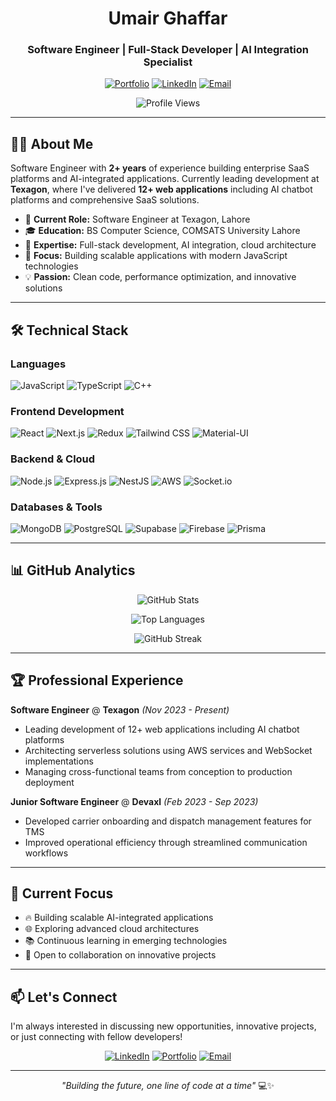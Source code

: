 <div align="center">

# Umair Ghaffar
### Software Engineer | Full-Stack Developer | AI Integration Specialist

[![Portfolio](https://img.shields.io/badge/Portfolio-umairghaffar.vercel.app-blue?style=for-the-badge&logo=vercel)](https://umairghaffar.vercel.app)
[![LinkedIn](https://img.shields.io/badge/LinkedIn-Connect-0077B5?style=for-the-badge&logo=linkedin)](https://www.linkedin.com/in/umair-ghaffar)
[![Email](https://img.shields.io/badge/Email-umairghaffar936@gmail.com-D14836?style=for-the-badge&logo=gmail&logoColor=white)](mailto:umairghaffar936@gmail.com)

![Profile Views](https://komarev.com/ghpvc/?username=umair936&label=Profile%20views&color=0e75b6&style=flat)

</div>

---

## 👨‍💻 About Me

Software Engineer with **2+ years** of experience building enterprise SaaS platforms and AI-integrated applications. Currently leading development at **Texagon**, where I've delivered **12+ web applications** including AI chatbot platforms and comprehensive SaaS solutions.

- 🏢 **Current Role:** Software Engineer at Texagon, Lahore
- 🎓 **Education:** BS Computer Science, COMSATS University Lahore
- 🚀 **Expertise:** Full-stack development, AI integration, cloud architecture
- 🌱 **Focus:** Building scalable applications with modern JavaScript technologies
- 💡 **Passion:** Clean code, performance optimization, and innovative solutions

---

## 🛠️ Technical Stack

### **Languages**
![JavaScript](https://img.shields.io/badge/JavaScript-F7DF1E?style=for-the-badge&logo=javascript&logoColor=black)
![TypeScript](https://img.shields.io/badge/TypeScript-007ACC?style=for-the-badge&logo=typescript&logoColor=white)
![C++](https://img.shields.io/badge/C++-00599C?style=for-the-badge&logo=c%2B%2B&logoColor=white)

### **Frontend Development**
![React](https://img.shields.io/badge/React-20232A?style=for-the-badge&logo=react&logoColor=61DAFB)
![Next.js](https://img.shields.io/badge/Next.js-000000?style=for-the-badge&logo=next.js&logoColor=white)
![Redux](https://img.shields.io/badge/Redux-593D88?style=for-the-badge&logo=redux&logoColor=white)
![Tailwind CSS](https://img.shields.io/badge/Tailwind_CSS-38B2AC?style=for-the-badge&logo=tailwind-css&logoColor=white)
![Material-UI](https://img.shields.io/badge/Material--UI-0081CB?style=for-the-badge&logo=material-ui&logoColor=white)

### **Backend & Cloud**
![Node.js](https://img.shields.io/badge/Node.js-43853D?style=for-the-badge&logo=node.js&logoColor=white)
![Express.js](https://img.shields.io/badge/Express.js-404D59?style=for-the-badge)
![NestJS](https://img.shields.io/badge/NestJS-E0234E?style=for-the-badge&logo=nestjs&logoColor=white)
![AWS](https://img.shields.io/badge/AWS-232F3E?style=for-the-badge&logo=amazon-aws&logoColor=white)
![Socket.io](https://img.shields.io/badge/Socket.io-black?style=for-the-badge&logo=socket.io&badgeColor=010101)

### **Databases & Tools**
![MongoDB](https://img.shields.io/badge/MongoDB-4EA94B?style=for-the-badge&logo=mongodb&logoColor=white)
![PostgreSQL](https://img.shields.io/badge/PostgreSQL-316192?style=for-the-badge&logo=postgresql&logoColor=white)
![Supabase](https://img.shields.io/badge/Supabase-3ECF8E?style=for-the-badge&logo=supabase&logoColor=white)
![Firebase](https://img.shields.io/badge/Firebase-039BE5?style=for-the-badge&logo=Firebase&logoColor=white)
![Prisma](https://img.shields.io/badge/Prisma-3982CE?style=for-the-badge&logo=Prisma&logoColor=white)

---

## 📊 GitHub Analytics

<div align="center">

![GitHub Stats](https://github-readme-stats.vercel.app/api?username=umair936&show_icons=true&theme=radical&hide_border=true&count_private=true)

![Top Languages](https://github-readme-stats.vercel.app/api/top-langs/?username=umair936&layout=compact&theme=radical&hide_border=true)

![GitHub Streak](https://github-readme-streak-stats.herokuapp.com/?user=umair936&theme=radical&hide_border=true)

</div>

---

## 🏆 Professional Experience

**Software Engineer** @ **Texagon** *(Nov 2023 - Present)*
- Leading development of 12+ web applications including AI chatbot platforms
- Architecting serverless solutions using AWS services and WebSocket implementations
- Managing cross-functional teams from conception to production deployment

**Junior Software Engineer** @ **Devaxl** *(Feb 2023 - Sep 2023)*
- Developed carrier onboarding and dispatch management features for TMS
- Improved operational efficiency through streamlined communication workflows

---

## 🎯 Current Focus

- 🔥 Building scalable AI-integrated applications
- 🌐 Exploring advanced cloud architectures
- 📚 Continuous learning in emerging technologies
- 🤝 Open to collaboration on innovative projects

---

## 📫 Let's Connect

I'm always interested in discussing new opportunities, innovative projects, or just connecting with fellow developers!

<div align="center">

[![LinkedIn](https://img.shields.io/badge/LinkedIn-0077B5?style=for-the-badge&logo=linkedin&logoColor=white)](https://www.linkedin.com/in/umair-ghaffar)
[![Portfolio](https://img.shields.io/badge/Portfolio-FF5722?style=for-the-badge&logo=todoist&logoColor=white)](https://umairghaffar.vercel.app)
[![Email](https://img.shields.io/badge/Gmail-D14836?style=for-the-badge&logo=gmail&logoColor=white)](mailto:umairghaffar936@gmail.com)

</div>

---

<div align="center">

*"Building the future, one line of code at a time"* 💻✨

</div>
